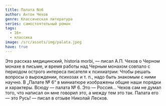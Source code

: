 ```yaml
---
title: Палата Nо6
author: Антон Чехов
genre: Классическая литература
series: самостоятельный роман
tags:
  - 16+
  - классика
image: /src/assets/img/palata.jpeg
have: true
---
```

Это рассказ медицинский, historia morbi, — писал А.П. Чехов о Черном монахе в письме, и время работы над Черным монахом совпало с периодом острого интереса писателя к психиатрии: Чтобы решать вопросы о вырождении, психозах и т. п., надо быть знакомым с ними научно. В „Палате № 6“ в миниатюре изображены общие наши порядки и характеры. Всюду — палата № 6. Это — Россия... Чехов сам не думал того, что написал он мне говорил это, а между тем это так. Палата его — это Русь! — писал в отзыве Николай Лесков.
